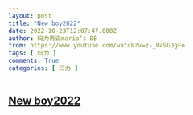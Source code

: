 ```yaml
---
layout: post
title: "New boy2022"
date: 2022-10-23T12:07:47.000Z
author: 玛力再说mario‘s BB
from: https://www.youtube.com/watch?v=z-_U49GJgFo
tags: [ 玛力 ]
comments: True
categories: [ 玛力 ]
---
```

<!--1666526867000-->
[New boy2022](https://www.youtube.com/watch?v=z-_U49GJgFo)
------

<div>

</div>
